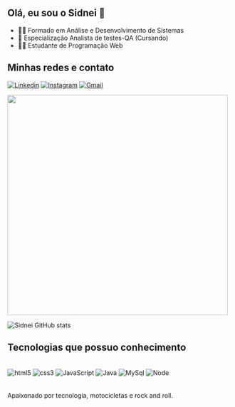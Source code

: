 ## Olá, eu sou o Sidnei 👋


- 👨‍🎓 Formado em Análise e Desenvolvimento de Sistemas
- 🐞 Especialização Analista de testes-QA (Cursando)
- 🐱‍🏍 Estudante de Programação Web


## Minhas redes e contato

[![Linkedin](https://img.shields.io/badge/LinkedIn-0077B5?style=for-the-badge&logo=linkedin&logoColor=white)](https://www.linkedin.com/in/sidneisantosdev)
[![Instagram](https://img.shields.io/badge/Instagram-E4405F?style=for-the-badge&logo=instagram&logoColor=white)](https://www.instagram.com/sidneifsantos3)
[![Gmail](https://img.shields.io/badge/Gmail-D14836?style=for-the-badge&logo=gmail&logoColor=white)](mailto:sidfanfire37@gmail.com)

<p align=left>
<img src="https://clubedosgeeks.com.br/wp-content/uploads/2016/01/dormrm.gif" width=495>
</p>

![Sidnei GitHub stats](https://github-readme-stats.vercel.app/api?username=Sidnei2018&theme=dark&show_icons=true)


## Tecnologias que possuo conhecimento

<div style="display: inline_block"><br/>
<img align="center" alt="html5" src="https://img.shields.io/badge/HTML5-E34F26?style=for-the-badge&logo=html5&logoColor=white">
<img align="center" alt="css3" src="https://img.shields.io/badge/CSS3-1572B6?style=for-the-badge&logo=css3&logoColor=white">
<img align="center" alt="JavaScript" src="https://img.shields.io/badge/JavaScript-323330?style=for-the-badge&logo=javascript&logoColor=F7DF1E">
<img align="center" alt="Java" src="https://img.shields.io/badge/Java-ED8B00?style=for-the-badge&logo=java&logoColor=white">
<img align="center" alt="MySql" src="https://img.shields.io/badge/MySQL-00000F?style=for-the-badge&logo=mysql&logoColor=white">
<img align="center" alt="Node" src="https://img.shields.io/badge/Node.js-43853D?style=for-the-badge&logo=node.js&logoColor=white">
</div>
<br/>
<br/>
Apaixonado por tecnologia, motocicletas e rock and roll.
